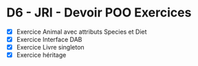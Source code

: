 # D6 - JRI - Devoir POO Exercices

- [x] Exercice Animal avec attributs Species et Diet
- [x] Exercice Interface DAB
- [x] Exercice Livre singleton
- [x] Exercice héritage